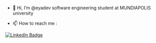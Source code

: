 - 👋 Hi, I’m @eyadev software engineering student at MUNDIAPOLIS university
<!-- - 👀 I’m interested in UI/UX design and BI. -->
<!-- - 🌱 I’m currently learning BI. -->
- 📫 How to reach me : 
<a href="https://www.linkedin.com/in/aya-lamrabti-1b7756163/">
    <img src="https://img.shields.io/badge/LinkedIn-blue?style=for-the-badge&logo=linkedin&logoColor=white" alt="LinkedIn Badge"/>
  </a>
<!---
eyadev/eyadev is a ✨ special ✨ repository because its `README.md` (this file) appears on your GitHub profile.
You can click the Preview link to take a look at your changes.
--->
